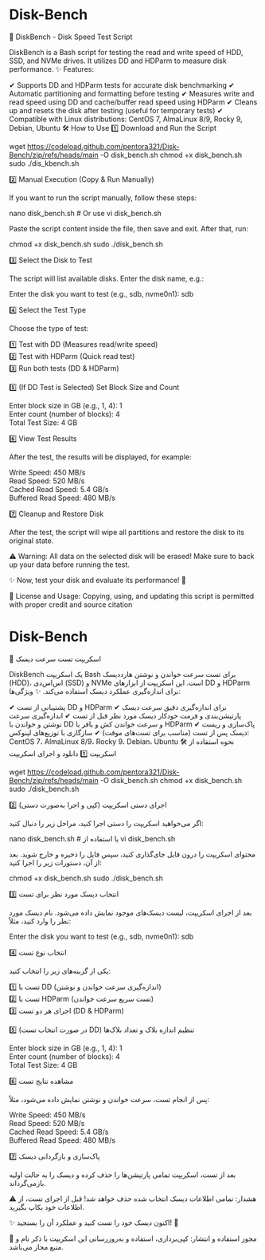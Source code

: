 # Disk-Bench
🚀 DiskBench - Disk Speed Test Script

DiskBench is a Bash script for testing the read and write speed of HDD, SSD, and NVMe drives. It utilizes DD and HDParm to measure disk performance.
✨ Features:

✔ Supports DD and HDParm tests for accurate disk benchmarking
✔ Automatic partitioning and formatting before testing
✔ Measures write and read speed using DD and cache/buffer read speed using HDParm
✔ Cleans up and resets the disk after testing (useful for temporary tests)
✔ Compatible with Linux distributions: CentOS 7, AlmaLinux 8/9, Rocky 9, Debian, Ubuntu
🛠 How to Use
1️⃣ Download and Run the Script

wget https://codeload.github.com/pentora321/Disk-Bench/zip/refs/heads/main -O disk_bench.sh
chmod +x disk_bench.sh
sudo ./dis_kbench.sh

2️⃣ Manual Execution (Copy & Run Manually)

If you want to run the script manually, follow these steps:

nano disk_bench.sh  # Or use vi disk_bench.sh

Paste the script content inside the file, then save and exit. After that, run:

chmod +x disk_bench.sh
sudo ./disk_bench.sh

3️⃣ Select the Disk to Test

The script will list available disks. Enter the disk name, e.g.:

Enter the disk you want to test (e.g., sdb, nvme0n1): sdb

4️⃣ Select the Test Type

Choose the type of test:

1️⃣  Test with DD (Measures read/write speed)  
2️⃣  Test with HDParm (Quick read test)  
3️⃣  Run both tests (DD & HDParm)  

5️⃣ (If DD Test is Selected) Set Block Size and Count

Enter block size in GB (e.g., 1, 4): 1  
Enter count (number of blocks): 4  
Total Test Size: 4 GB

6️⃣ View Test Results

After the test, the results will be displayed, for example:

Write Speed: 450 MB/s  
Read Speed: 520 MB/s  
Cached Read Speed: 5.4 GB/s  
Buffered Read Speed: 480 MB/s  

7️⃣ Cleanup and Restore Disk

After the test, the script will wipe all partitions and restore the disk to its original state.

⚠ Warning: All data on the selected disk will be erased! Make sure to back up your data before running the test.

✨ Now, test your disk and evaluate its performance! 🚀

📌 License and Usage:
Copying, using, and updating this script is permitted with proper credit and source citation

# Disk-Bench
🚀  اسکریپت تست سرعت دیسک

DiskBench یک اسکریپت Bash برای تست سرعت خواندن و نوشتن هارددیسک (HDD)، اس‌اس‌دی (SSD) و NVMe است. این اسکریپت از ابزارهای DD و HDParm برای اندازه‌گیری عملکرد دیسک استفاده می‌کند.
✨ ویژگی‌ها:

✔ پشتیبانی از تست DD و HDParm برای اندازه‌گیری دقیق سرعت دیسک
✔ پارتیشن‌بندی و فرمت خودکار دیسک مورد نظر قبل از تست
✔ اندازه‌گیری سرعت نوشتن و خواندن با DD و سرعت خواندن کش و بافر با HDParm
✔ پاک‌سازی و ریست دیسک پس از تست (مناسب برای تست‌های موقت)
✔ سازگاری با توزیع‌های لینوکس: CentOS 7، AlmaLinux 8/9، Rocky 9، Debian، Ubuntu
🛠 نحوه استفاده از اسکریپت
1️⃣ دانلود و اجرای اسکریپت

wget https://codeload.github.com/pentora321/Disk-Bench/zip/refs/heads/main -O disk_bench.sh
chmod +x disk_bench.sh
sudo ./disk_bench.sh

2️⃣ اجرای دستی اسکریپت (کپی و اجرا به‌صورت دستی)

اگر می‌خواهید اسکریپت را دستی اجرا کنید، مراحل زیر را دنبال کنید:

nano disk_bench.sh  # یا استفاده از vi disk_bench.sh

محتوای اسکریپت را درون فایل جای‌گذاری کنید، سپس فایل را ذخیره و خارج شوید. بعد از آن، دستورات زیر را اجرا کنید:

chmod +x disk_bench.sh
sudo ./disk_bench.sh

3️⃣ انتخاب دیسک مورد نظر برای تست

بعد از اجرای اسکریپت، لیست دیسک‌های موجود نمایش داده می‌شود. نام دیسک مورد نظر را وارد کنید، مثلاً:

Enter the disk you want to test (e.g., sdb, nvme0n1): sdb

4️⃣ انتخاب نوع تست

یکی از گزینه‌های زیر را انتخاب کنید:

1️⃣  تست با DD (اندازه‌گیری سرعت خواندن و نوشتن)  
2️⃣  تست با HDParm (تست سریع سرعت خواندن)  
3️⃣  اجرای هر دو تست (DD & HDParm)  

5️⃣ (در صورت انتخاب تست DD) تنظیم اندازه بلاک و تعداد بلاک‌ها

Enter block size in GB (e.g., 1, 4): 1  
Enter count (number of blocks): 4  
Total Test Size: 4 GB

6️⃣ مشاهده نتایج تست

پس از انجام تست، سرعت خواندن و نوشتن نمایش داده می‌شود، مثلاً:

Write Speed: 450 MB/s  
Read Speed: 520 MB/s  
Cached Read Speed: 5.4 GB/s  
Buffered Read Speed: 480 MB/s  

7️⃣ پاک‌سازی و بازگردانی دیسک

بعد از تست، اسکریپت تمامی پارتیشن‌ها را حذف کرده و دیسک را به حالت اولیه بازمی‌گرداند.

⚠ هشدار: تمامی اطلاعات دیسک انتخاب شده حذف خواهد شد! قبل از اجرای تست، از اطلاعات خود بکاپ بگیرید.

✨ اکنون دیسک خود را تست کنید و عملکرد آن را بسنجید! 🚀

📌 مجوز استفاده و انتشار:
کپی‌برداری، استفاده و به‌روزرسانی این اسکریپت با ذکر نام و منبع مجاز می‌باشد.

